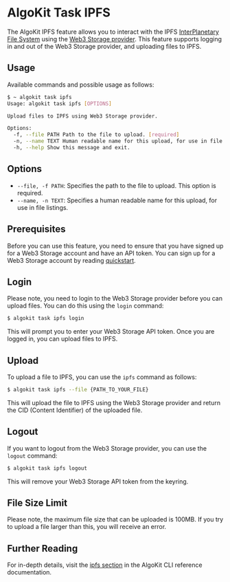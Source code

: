 # AlgoKit Task IPFS

The AlgoKit IPFS feature allows you to interact with the IPFS [InterPlanetary File System](https://ipfs.tech/) using the [Web3 Storage provider](https://web3.storage/). This feature supports logging in and out of the Web3 Storage provider, and uploading files to IPFS.

## Usage

Available commands and possible usage as follows:

```bash
$ ~ algokit task ipfs
Usage: algokit task ipfs [OPTIONS]

Upload files to IPFS using Web3 Storage provider.

Options:
  -f, --file PATH Path to the file to upload. [required]
  -n, --name TEXT Human readable name for this upload, for use in file listings.
  -h, --help Show this message and exit.
```

## Options

- `--file, -f PATH`: Specifies the path to the file to upload. This option is required.
- `--name, -n TEXT`: Specifies a human readable name for this upload, for use in file listings.

## Prerequisites

Before you can use this feature, you need to ensure that you have signed up for a Web3 Storage account and have an API token. You can sign up for a Web3 Storage account by reading [quickstart](https://web3.storage/docs/intro/#quickstart).

## Login

Please note, you need to login to the Web3 Storage provider before you can upload files. You can do this using the `login` command:

```bash
$ algokit task ipfs login
```

This will prompt you to enter your Web3 Storage API token. Once you are logged in, you can upload files to IPFS.

## Upload

To upload a file to IPFS, you can use the `ipfs` command as follows:

```bash
$ algokit task ipfs --file {PATH_TO_YOUR_FILE}
```

This will upload the file to IPFS using the Web3 Storage provider and return the CID (Content Identifier) of the uploaded file.

## Logout

If you want to logout from the Web3 Storage provider, you can use the `logout` command:

```bash
$ algokit task ipfs logout
```

This will remove your Web3 Storage API token from the keyring.

## File Size Limit

Please note, the maximum file size that can be uploaded is 100MB. If you try to upload a file larger than this, you will receive an error.

## Further Reading

For in-depth details, visit the [ipfs section](../../cli/index.md#ipfs) in the AlgoKit CLI reference documentation.

